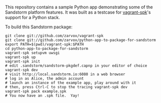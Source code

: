 This repository contains a sample Python app demonstrating some of the
Sandstorm platform features.  It was built as a testcase for
[vagrant-spk](https://github.com/zarvox/vagrant-spk)'s support for a Python stack.

To build this Sandstorm package:

    git clone git://github.com/zarvox/vagrant-spk
    git clone git://github.com/zarvox/python-app-to-package-for-sandstorm
    export PATH=$(pwd)/vagrant-spk:$PATH
    cd python-app-to-package-for-sandstorm
    vagrant-spk setupvm uwsgi
    vagrant-spk up
    vagrant-spk init
    # edit .sandstorm/sandstorm-pkgdef.capnp in your editor of choice
    vagrant-spk dev
    # visit http://local.sandstorm.io:6080 in a web browser
    # log in as Alice, the admin account
    # launch an instance of the example app, play around with it
    # then, press Ctrl-C to stop the tracing vagrant-spk dev
    vagrant-spk pack example.spk
    # You now have an .spk file.  Yay!
